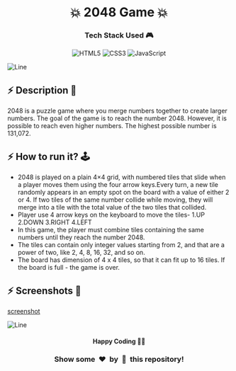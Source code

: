<h1 align='center'><b>💥 2048 Game 💥</b></h1>

<h3 align='center'>Tech Stack Used 🎮</h3>

<div align='center'>

  ![HTML5](https://img.shields.io/badge/html5-%23E34F26.svg?style=for-the-badge&logo=html5&logoColor=white)
  ![CSS3](https://img.shields.io/badge/css3-%231572B6.svg?style=for-the-badge&logo=css3&logoColor=white)
  ![JavaScript](https://img.shields.io/badge/javascript-%23323330.svg?style=for-the-badge&logo=javascript&logoColor=%23F7DF1E)
</div>

![Line](https://github.com/Avdhesh-Varshney/WebMasterLog/assets/114330097/4b78510f-a941-45f8-a9d5-80ed0705e847)

<!-- -------------------------------------------------------------------------------------------------------------- -->

## :zap: Description 📃

2048 is a puzzle game where you merge numbers together to create larger numbers. The goal of the game is to reach the number 2048. However, it is possible to reach even higher numbers. The highest possible number is 131,072.


## :zap: How to run it? 🕹️

- 2048 is played on a plain 4×4 grid, with numbered tiles that slide when a player moves them using the four arrow keys.Every turn, a new tile randomly appears in an empty spot on the board with a value of either 2 or 4. If two tiles of the same number collide while moving, they will merge into a tile with the total value of the two tiles that collided. 
- Player use 4 arrow keys on the keyboard to move the tiles- 1.UP 2.DOWN 3.RIGHT 4.LEFT 
- In this game, the player must combine tiles containing the same numbers until they reach the number 2048.
- The tiles can contain only integer values starting from 2, and that are a power of two, like 2, 4, 8, 16, 32, and so on.
- The board has dimension of 4 x 4 tiles, so that it can fit up to 16 tiles. If the board is full - the game is over.


## :zap: Screenshots 📸

[screenshot](./screenshot.webp)


![Line](https://github.com/Avdhesh-Varshney/WebMasterLog/assets/114330097/4b78510f-a941-45f8-a9d5-80ed0705e847)

<!-- -------------------------------------------------------------------------------------------------------------- -->

<h4 align='center'>Happy Coding 🧑‍💻</h4>

<h3 align="center">Show some &nbsp;❤️&nbsp; by &nbsp;🌟&nbsp; this repository!</h3>
